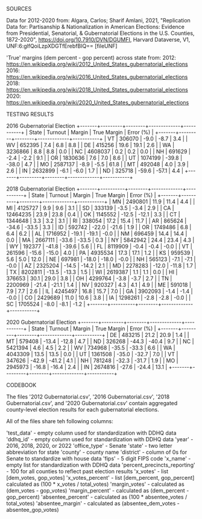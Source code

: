 SOURCES

Data for 2012-2020 from:
Algara, Carlos; Sharif Amlani, 2021, "Replication Data for: Partisanship & Nationalization in American Elections: Evidence from Presidential, Senatorial, & Gubernatorial Elections in the U.S. Counties, 1872-2020", https://doi.org/10.7910/DVN/DGUMFI, Harvard Dataverse, V1, UNF:6:glfQoiLzpXDGTfErebfBIQ== [fileUNF]

'True' margins (dem percent - gop percent) across state from:
2012: https://en.wikipedia.org/wiki/2012_United_States_gubernatorial_elections
2016: https://en.wikipedia.org/wiki/2016_United_States_gubernatorial_elections
2018: https://en.wikipedia.org/wiki/2018_United_States_gubernatorial_elections
2020: https://en.wikipedia.org/wiki/2020_United_States_gubernatorial_elections

TESTING RESULTS 

2016 Gubernatorial Election
+-------+---------+--------+-------------+-----------+
| State | Turnout | Margin | True Margin | Error (%) |
+-------+---------+--------+-------------+-----------+
|   VT  |  306070 |  -9.0  |     -8.7    |    3.4    |
|   WV  |  652395 |  7.4   |     6.8     |    8.8    |
|   DE  |  415256 |  19.6  |     19.1    |    2.6    |
|   WA  | 3236866 |  8.8   |     8.8     |    0.0    |
|   NC  | 4608037 |  0.2   |     0.2     |    0.0    |
|   NH  |  691629 |  -2.4  |     -2.2    |    9.1    |
|   OR  | 1830636 |  7.6   |     7.0     |    8.6    |
|   UT  | 1074199 | -39.8  |    -38.0    |    4.7    |
|   MO  | 2587137 |  -8.9  |     -5.5    |    61.8   |
|   MT  |  492048 |  4.0   |     3.9     |    2.6    |
|   IN  | 2632899 |  -6.1  |     -6.0    |    1.7    |
|   ND  |  325718 | -59.6  |    -57.1    |    4.4    |
+-------+---------+--------+-------------+-----------+

2018 Gubernatorial Election
+-------+----------+--------+-------------+-----------+
| State | Turnout  | Margin | True Margin | Error (%) |
+-------+----------+--------+-------------+-----------+
|   MN  | 2490801  |  11.9  |     11.4    |    4.4    |
|   MI  | 4125727  |  9.9   |     9.6     |    3.1    |
|   SD  |  333139  |  -3.5  |     -3.4    |    2.9    |
|   CA  | 12464235 |  23.9  |     23.8    |    0.4    |
|   OK  | 1145552  | -12.5  |    -12.1    |    3.3    |
|   CT  | 1344648  |  3.3   |     3.2     |    3.1    |
|   RI  |  338054  |  17.2  |     15.4    |    11.7   |
|   AR  |  865624  | -34.6  |    -33.5    |    3.3    |
|   ID  |  592742  | -22.0  |    -21.6    |    1.9    |
|   OR  | 1749486  |  6.8   |     6.4     |    6.2    |
|   AL  | 1716952  | -19.1  |    -19.1    |    -0.0   |
|   NM  |  696459  |  14.4  |     14.4    |    0.0    |
|   MA  | 2667111  | -33.6  |    -33.5    |    0.3    |
|   NY  | 5842942  |  24.4  |     23.4    |    4.3    |
|   WY  |  192377  | -41.8  |    -39.6    |    5.6    |
|   FL  | 8119909  |  -0.4  |     -0.4    |    -0.0   |
|   VT  |  261596  | -15.6  |    -15.0    |    4.0    |
|   PA  | 4935534  |  17.3  |     17.1    |    1.2    |
|   KS  |  959539  |  5.6   |     5.0     |    12.0   |
|   NE  |  697981  | -18.0  |    -18.0    |    -0.0   |
|   NH  |  565123  |  -7.1  |     -7.1    |    -0.0   |
|   AZ  | 2325204  | -14.5  |    -14.2    |    2.1    |
|   MD  | 2278283  | -12.0  |    -11.8    |    1.7    |
|   TX  | 8202811  | -13.5  |    -13.3    |    1.5    |
|   WI  | 2619387  |  1.1   |     1.1     |    0.0    |
|   HI  |  376653  |  30.1  |     29.0    |    3.8    |
|   OH  | 4299764  |  -3.8  |     -3.7    |    2.7    |
|   TN  | 2200969  | -21.4  |    -21.1    |    1.4    |
|   NV  |  920327  |  4.3   |     4.1     |    4.9    |
|   ME  |  591018  |  7.9   |     7.7     |    2.6    |
|   IL  | 4245497  |  16.8  |     15.7    |    7.0    |
|   GA  | 3902093  |  -1.4  |     -1.4    |    -0.0   |
|   CO  | 2429689  |  11.0  |     10.6    |    3.8    |
|   IA  | 1298261  |  -2.8  |     -2.8    |    -0.0   |
|   SC  | 1705524  |  -8.0  |     -8.1    |    -1.2   |
+-------+----------+--------+-------------+-----------+

2020 Gubernatorial Election
+-------+---------+--------+-------------+-----------+
| State | Turnout | Margin | True Margin | Error (%) |
+-------+---------+--------+-------------+-----------+
|   DE  |  483215 |  21.2  |     20.9    |    1.4    |
|   MT  |  579408 | -13.4  |    -12.8    |    4.7    |
|   ND  |  326268 | -44.3  |    -40.4    |    9.7    |
|   NC  | 5421394 |  4.6   |     4.5     |    2.2    |
|   WV  |  734968 | -35.5  |    -33.3    |    6.6    |
|   WA  | 4043309 |  13.5  |     13.5    |    0.0    |
|   UT  | 1361508 | -35.0  |    -32.7    |    7.0    |
|   VT  |  347626 | -42.9  |    -41.2    |    4.1    |
|   NH  |  781248 | -32.3  |    -31.7    |    1.9    |
|   MO  | 2945973 | -16.8  |    -16.4    |    2.4    |
|   IN  | 2674816 | -27.6  |    -24.4    |    13.1   |
+-------+---------+--------+-------------+-----------+


CODEBOOK

The files '2012 Gubernatorial.csv', '2016 Gubernatorial.csv', '2018 Gubernatorial.csv', and '2020 Gubernatorial.csv' contain aggregated county-level election results for each gubernatorial elections.  

All of the files share teh following columns:

'test_data' - empty column used for standardization with DDHQ data
'ddhq_id' - empty column used for standardization with DDHQ data
'year' - 2016, 2018, 2020, or 2022
'office_type' - Senate
'state' - two letter abbreviation for state
'county' - county name
'district' - column of 0s for Senate to standardize with house data
'fips' - 5 digit FIPS code
'x_name' - empty list for standardization with DDHQ data
'percent_precincts_reporting' - 100 for all counties to reflect past election results
'x_votes' - list [dem_votes, gop_votes]
'x_votes_percent' - list [dem_percent, gop_percent] calculated as (100 * x_votes / total_votes) 
'margin_votes' - calculated as (dem_votes - gop_votes)
'margin_percent' - calculated as (dem_percent - gop_percent)
'absentee_percent' - calculated as (100 * absentee_votes / total_votes) 
'absentee_margin' - calculated as (absentee_dem_votes - absentee_gop_votes)